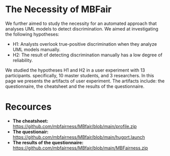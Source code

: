 # The Necessity of MBFair

We further aimed to study the necessity for an automated approach that analyses UML models to detect discrimination.
We aimed at investigating the following hypotheses:

* H1: Analysts overlook true-positive discrimination when they analyze UML models manually.
* H2: The result of detecting discrimination manually has a low degree of reliability.

We studied the hypotheses H1 and H2 in a user experiment with 13 participants. specifically, 10 master students, and 3 researchers. In this page we presents the artifacts of user experiment. The artifacts include: the questionnaire, the  cheatsheet and the results of the questionnaire.

# Recources

* **The cheatsheet:** https://github.com/mbfairness/MBfair/blob/main/profile.zip
* **The questionair:** https://github.com/mbfairness/MBfair/blob/main/hugort.launch
* **The results of the questionnaire:** https://github.com/mbfairness/MBfair/blob/main/MBFairness.zip

